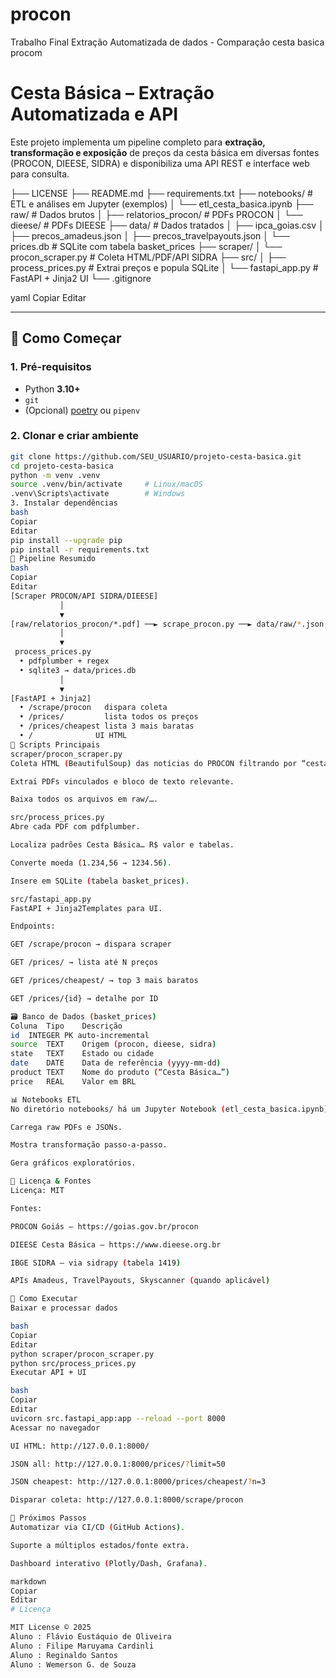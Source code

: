 # procon
Trabalho Final Extração Automatizada de dados - Comparação cesta basica procom

# Cesta Básica – Extração Automatizada e API

Este projeto implementa um pipeline completo para **extração, transformação e exposição** de preços da cesta básica em diversas fontes (PROCON, DIEESE, SIDRA) e disponibiliza uma API REST e interface web para consulta.

├── LICENSE
├── README.md
├── requirements.txt
├── notebooks/ # ETL e análises em Jupyter (exemplos)
│ └── etl_cesta_basica.ipynb
├── raw/ # Dados brutos
│ ├── relatorios_procon/ # PDFs PROCON
│ └── dieese/ # PDFs DIEESE
├── data/ # Dados tratados
│ ├── ipca_goias.csv
│ ├── precos_amadeus.json
│ ├── precos_travelpayouts.json
│ └── prices.db # SQLite com tabela basket_prices
├── scraper/
│ └── procon_scraper.py # Coleta HTML/PDF/API SIDRA
├── src/
│ ├── process_prices.py # Extrai preços e popula SQLite
│ └── fastapi_app.py # FastAPI + Jinja2 UI
└── .gitignore

yaml
Copiar
Editar

---

## 🚀 Como Começar

### 1. Pré-requisitos

- Python **3.10+**
- `git`
- (Opcional) [poetry](https://python-poetry.org/) ou `pipenv`

### 2. Clonar e criar ambiente

```bash
git clone https://github.com/SEU_USUARIO/projeto-cesta-basica.git
cd projeto-cesta-basica
python -m venv .venv
source .venv/bin/activate     # Linux/macOS
.venv\Scripts\activate        # Windows
3. Instalar dependências
bash
Copiar
Editar
pip install --upgrade pip
pip install -r requirements.txt
🧱 Pipeline Resumido
bash
Copiar
Editar
[Scraper PROCON/API SIDRA/DIEESE]
           │
           ▼
[raw/relatorios_procon/*.pdf] ──► scrape_procon.py ──► data/raw/*.json, CSV
           │
           ▼
 process_prices.py
  • pdfplumber + regex
  • sqlite3 → data/prices.db
           │
           ▼
[FastAPI + Jinja2]
  • /scrape/procon   dispara coleta
  • /prices/         lista todos os preços
  • /prices/cheapest lista 3 mais baratas
  • /              UI HTML
📄 Scripts Principais
scraper/procon_scraper.py
Coleta HTML (BeautifulSoup) das notícias do PROCON filtrando por “cesta básica” ou “preço”.

Extrai PDFs vinculados e bloco de texto relevante.

Baixa todos os arquivos em raw/….

src/process_prices.py
Abre cada PDF com pdfplumber.

Localiza padrões Cesta Básica… R$ valor e tabelas.

Converte moeda (1.234,56 → 1234.56).

Insere em SQLite (tabela basket_prices).

src/fastapi_app.py
FastAPI + Jinja2Templates para UI.

Endpoints:

GET /scrape/procon → dispara scraper

GET /prices/ → lista até N preços

GET /prices/cheapest/ → top 3 mais baratos

GET /prices/{id} → detalhe por ID

🗃️ Banco de Dados (basket_prices)
Coluna	Tipo	Descrição
id	INTEGER	PK auto-incremental
source	TEXT	Origem (procon, dieese, sidra)
state	TEXT	Estado ou cidade
date	DATE	Data de referência (yyyy-mm-dd)
product	TEXT	Nome do produto (“Cesta Básica…”)
price	REAL	Valor em BRL

📊 Notebooks ETL
No diretório notebooks/ há um Jupyter Notebook (etl_cesta_basica.ipynb) que:

Carrega raw PDFs e JSONs.

Mostra transformação passo-a-passo.

Gera gráficos exploratórios.

📜 Licença & Fontes
Licença: MIT

Fontes:

PROCON Goiás – https://goias.gov.br/procon

DIEESE Cesta Básica – https://www.dieese.org.br

IBGE SIDRA – via sidrapy (tabela 1419)

APIs Amadeus, TravelPayouts, Skyscanner (quando aplicável)

📄 Como Executar
Baixar e processar dados

bash
Copiar
Editar
python scraper/procon_scraper.py
python src/process_prices.py
Executar API + UI

bash
Copiar
Editar
uvicorn src.fastapi_app:app --reload --port 8000
Acessar no navegador

UI HTML: http://127.0.0.1:8000/

JSON all: http://127.0.0.1:8000/prices/?limit=50

JSON cheapest: http://127.0.0.1:8000/prices/cheapest/?n=3

Disparar coleta: http://127.0.0.1:8000/scrape/procon

🎯 Próximos Passos
Automatizar via CI/CD (GitHub Actions).

Suporte a múltiplos estados/fonte extra.

Dashboard interativo (Plotly/Dash, Grafana).

markdown
Copiar
Editar
# Licença

MIT License © 2025
Aluno : Flávio Eustáquio de Oliveira
Aluno : Filipe Maruyama Cardinli
Aluno : Reginaldo Santos
Aluno : Wemerson G. de Souza


